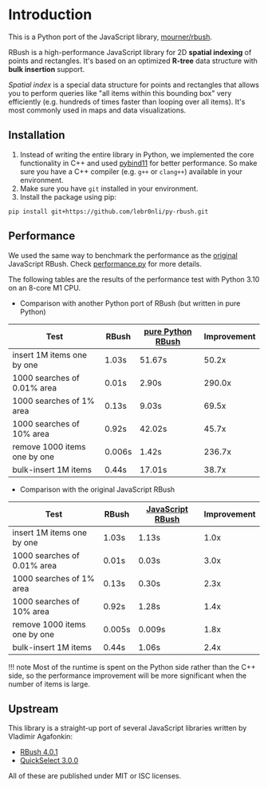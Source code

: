 # Introduction

This is a Python port of the JavaScript library, [mourner/rbush](https://github.com/mourner/rbush).

RBush is a high-performance JavaScript library for 2D **spatial indexing** of points and rectangles.
It's based on an optimized **R-tree** data structure with **bulk insertion** support.

*Spatial index* is a special data structure for points and rectangles
that allows you to perform queries like "all items within this bounding box" very efficiently
(e.g. hundreds of times faster than looping over all items).
It's most commonly used in maps and data visualizations.

## Installation

1. Instead of writing the entire library in Python, we implemented the core functionality in C++ and used [pybind11](https://github.com/pybind/pybind11) for better performance. So make sure you have a C++ compiler (e.g. `g++` or `clang++`) available in your environment.
2. Make sure you have `git` installed in your environment.
3. Install the package using pip:
```shell
pip install git+https://github.com/lebr0nli/py-rbush.git
```

## Performance

We used the same way to benchmark the performance as the [original](https://github.com/mourner/rbush/blob/main/bench/perf.js) JavaScript RBush. Check [performance.py](https://github.com/lebr0nli/py-rbush/blob/main/benchmarks/performance.py) for more details.

The following tables are the results of the performance test with Python 3.10 on an 8-core M1 CPU.

- Comparison with another Python port of RBush (but written in pure Python)

Test                         | RBush  | [pure Python RBush](https://github.com/parietal-io/py-rbush) | Improvement
---------------------------- | ------ | ------ | ----
insert 1M items one by one   | 1.03s  | 51.67s | 50.2x
1000 searches of 0.01% area  | 0.01s  | 2.90s  | 290.0x
1000 searches of 1% area     | 0.13s  | 9.03s  | 69.5x
1000 searches of 10% area    | 0.92s  | 42.02s | 45.7x
remove 1000 items one by one | 0.006s | 1.42s  | 236.7x
bulk-insert 1M items         | 0.44s  | 17.01s | 38.7x

- Comparison with the original JavaScript RBush

Test                         | RBush  | [JavaScript RBush](https://github.com/mourner/rbush) | Improvement
---------------------------- | ------ | ------ | ----
insert 1M items one by one   | 1.03s  | 1.13s  | 1.0x
1000 searches of 0.01% area  | 0.01s  | 0.03s  | 3.0x
1000 searches of 1% area     | 0.13s  | 0.30s  | 2.3x
1000 searches of 10% area    | 0.92s  | 1.28s  | 1.4x
remove 1000 items one by one | 0.005s | 0.009s | 1.8x
bulk-insert 1M items         | 0.44s  | 1.06s  | 2.4x

!!! note
    Most of the runtime is spent on the Python side rather than the C++ side, so the performance improvement will be more significant when the number of items is large.

## Upstream

This library is a straight-up port of several JavaScript libraries written by Vladimir Agafonkin:

- [RBush 4.0.1](https://github.com/mourner/rbush)
- [QuickSelect 3.0.0](https://github.com/mourner/quickselect)

All of these are published under MIT or ISC licenses.
